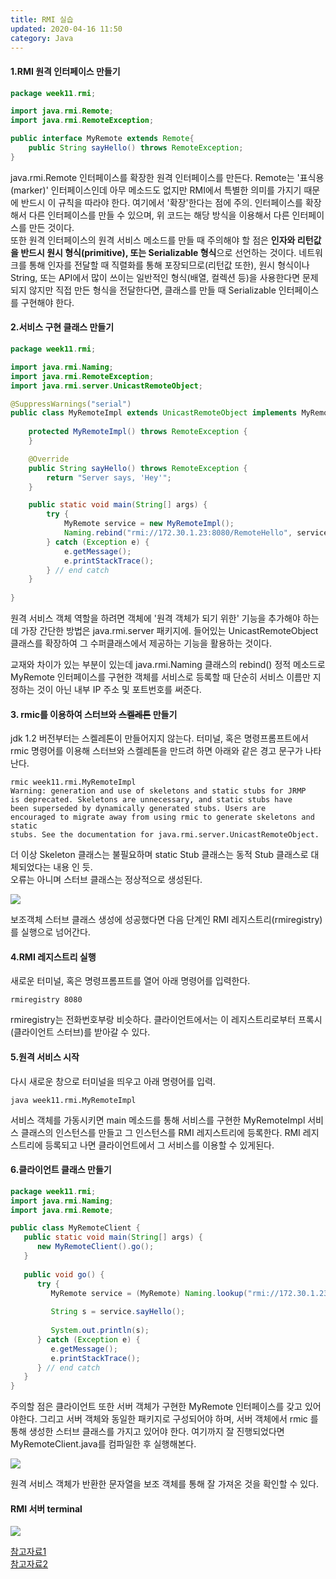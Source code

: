 ```yaml
---
title: RMI 실습
updated: 2020-04-16 11:50
category: Java
---
```


#### 1.RMI 원격 인터페이스 만들기
```java
package week11.rmi;

import java.rmi.Remote;
import java.rmi.RemoteException;

public interface MyRemote extends Remote{
    public String sayHello() throws RemoteException;
}
```
java.rmi.Remote 인터페이스를 확장한 원격 인터페이스를 만든다. Remote는 '표식용(marker)' 인터페이스인데 아무 메소드도 없지만 RMI에서 특별한 의미를 가지기 때문에 반드시 이 규칙을 따라야 한다. 여기에서 '확장'한다는 점에 주의. 인터페이스를 확장해서 다른 인터페이스를 만들 수 있으며, 위 코드는 해당 방식을 이용해서 다른 인터페이스를 만든 것이다.  
또한 원격 인터페이스의 원격 서비스 메소드를 만들 때 주의해야 할 점은 **인자와 리턴값을 반드시 원시 형식(primitive), 또는 Serializable 형식**으로 선언하는 것이다. 네트워크를 통해 인자를 전달할 때 직렬화를 통해 포장되므로(리턴값 또한), 원시 형식이나 String, 또는 API에서 많이 쓰이는 일반적인 형식(배열, 컬렉션 등)을 사용한다면 문제되지 않지만 직접 만든 형식을 전달한다면, 클래스를 만들 때 Serializable 인터페이스를 구현해야 한다.


#### 2.서비스 구현 클래스 만들기
```java
package week11.rmi;

import java.rmi.Naming;
import java.rmi.RemoteException;
import java.rmi.server.UnicastRemoteObject;

@SuppressWarnings("serial")
public class MyRemoteImpl extends UnicastRemoteObject implements MyRemote {
    
    protected MyRemoteImpl() throws RemoteException {
    }

    @Override
    public String sayHello() throws RemoteException {
        return "Server says, 'Hey'";
    }

    public static void main(String[] args) {
        try {
            MyRemote service = new MyRemoteImpl();
            Naming.rebind("rmi://172.30.1.23:8080/RemoteHello", service);
        } catch (Exception e) {
            e.getMessage();
            e.printStackTrace();
        } // end catch
    }
    
}
```
원격 서비스 객체 역할을 하려면 객체에 '원격 객체가 되기 위한' 기능을 추가해야 하는데 가장 간단한 방법은 java.rmi.server 패키지에. 들어있는 UnicastRemoteObject 클래스를 확장하여 그 수퍼클래스에서 제공하는 기능을 활용하는 것이다.
  
교재와 차이가 있는 부분이 있는데 java.rmi.Naming 클래스의 rebind() 정적 메소드로 MyRemote 인터페이스를 구현한 객체를 서비스로 등록할 때 단순히 서비스 이름만 지정하는 것이 아닌 내부 IP 주소 및 포트번호를 써준다.

#### 3. rmic를 이용하여 스터브와 ~~스켈레톤~~ 만들기
jdk 1.2 버전부터는 스켈레톤이 만들어지지 않는다. 터미널, 혹은 명령프롬프트에서 rmic 명령어를 이용해 스터브와 스켈레톤을 만드려 하면 아래와 같은 경고 문구가 나타난다.
```terminal
rmic week11.rmi.MyRemoteImpl
Warning: generation and use of skeletons and static stubs for JRMP
is deprecated. Skeletons are unnecessary, and static stubs have
been superseded by dynamically generated stubs. Users are
encouraged to migrate away from using rmic to generate skeletons and static
stubs. See the documentation for java.rmi.server.UnicastRemoteObject.
```
더 이상 Skeleton 클래스는 불필요하며 static Stub 클래스는 동적 Stub 클래스로 대체되었다는 내용 인 듯.  
오류는 아니며 스터브 클래스는 정상적으로 생성된다.
  
<a href="https://raw.githubusercontent.com/rlawjddbs/rlawjddbs.github.io/master/_posts/imgs/0416/rmic_remote-impl.png" style="border-bottom:0;" target="_new">![](https://raw.githubusercontent.com/rlawjddbs/rlawjddbs.github.io/master/_posts/imgs/0416/rmic_remote-impl.png)</a>

보조객체 스터브 클래스 생성에 성공했다면 다음 단계인 RMI 레지스트리(rmiregistry)를 실행으로 넘어간다.
  
#### 4.RMI 레지스트리 실행
새로운 터미널, 혹은 명령프롬프트를 열어 아래 명령어를 입력한다.
```terminal
rmiregistry 8080
```
rmiregistry는 전화번호부랑 비슷하다. 클라이언트에서는 이 레지스트리로부터 프록시(클라이언트 스터브)를 받아갈 수 있다.
  
#### 5.원격 서비스 시작
다시 새로운 창으로 터미널을 띄우고 아래 명령어를 입력.
```terminal
java week11.rmi.MyRemoteImpl
```
서비스 객체를 가동시키면 main 메소드를 통해 서비스를 구현한 MyRemoteImpl 서비스 클래스의 인스턴스를 만들고 그 인스턴스를 RMI 레지스트리에 등록한다. RMI 레지스트리에 등록되고 나면 클라이언트에서 그 서비스를 이용할 수 있게된다.

#### 6.클라이언트 클래스 만들기
```java
package week11.rmi;
import java.rmi.Naming;
import java.rmi.Remote;

public class MyRemoteClient {
   public static void main(String[] args) {
      new MyRemoteClient().go();
   }
   
   public void go() {
      try {
         MyRemote service = (MyRemote) Naming.lookup("rmi://172.30.1.23:8080/RemoteHello");
         
         String s = service.sayHello();
         
         System.out.println(s);
      } catch (Exception e) {         
         e.getMessage();
         e.printStackTrace();  
      } // end catch
   }
}
```
주의할 점은 클라이언트 또한 서버 객체가 구현한 MyRemote 인터페이스를 갖고 있어야한다. 그리고 서버 객체와 동일한 패키지로 구성되어야 하며, 서버 객체에서 rmic 를 통해 생성한 스터브 클래스를 가지고 있어야 한다.
여기까지 잘 진행되었다면 MyRemoteClient.java를 컴파일한 후 실행해본다.

<a href="https://raw.githubusercontent.com/rlawjddbs/rlawjddbs.github.io/master/_posts/imgs/0416/client.png" style="border-bottom:0;" target="_new">![](https://raw.githubusercontent.com/rlawjddbs/rlawjddbs.github.io/master/_posts/imgs/0416/client.png)</a>

원격 서비스 객체가 반환한 문자열을 보조 객체를 통해 잘 가져온 것을 확인할 수 있다.

#### RMI 서버 terminal
<a href="https://raw.githubusercontent.com/rlawjddbs/rlawjddbs.github.io/master/_posts/imgs/0416/server.png" style="border-bottom:0;" target="_new">![](https://raw.githubusercontent.com/rlawjddbs/rlawjddbs.github.io/master/_posts/imgs/0416/server.png)</a>


[참고자료1](https://m.blog.naver.com/PostView.nhn?blogId=iamfreeman&logNo=50108296212&proxyReferer=https:%2F%2Fwww.google.com%2F)  
[참고자료2](http://ojc.asia/bbs/board.php?bo_table=LecJavaNet&wr_id=104)
